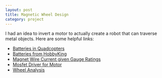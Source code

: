 ```yaml
---
layout: post
title: Magnetic Wheel Design
category: project
---
```


I had an idea to invert a motor to actually create a robot that can
traverse metal objects. Here are some helpful links:

* [Batteries in Quadcopters](http://blog.oscarliang.net/how-to-choose-battery-for-quadcopter-multicopter/)
* [Batteries from HobbyKing](http://www.hobbyking.com/hobbyking/store/lithium_polymer_battery_configuration.asp)
* [Magnet Wire Current given Gauge Ratings](http://www.powerstream.com/Wire_Size.htm)
* [Mosfet Driver for Motor](https://www.picotech.com/library/application-note/some-power-pwm-drivers-for-electric-dc-motors#chap8)
* [Wheel Analysis](https://docs.google.com/document/d/1n9gtmQJDs0DBddY5GjQ1xmjQHse4NSgF6Zv-tek4XfU/edit?usp=sharing)
